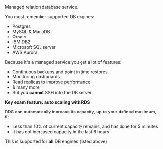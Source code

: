 Managed relation database service.

You must remember supported DB engines:
- Postgres
- MySQL & MariaDB
- Oracle
- IBM DB2
- Microsoft SQL server
- AWS Aurora

Because it's a managed service you get a lot of features:
- Continuous backups and point in time restores
- Monitoring dashboards
- Read replicas to improve performance
- & many more
- But you **cannot** SSH into the DB server

**Key exam feature: auto scaling with RDS**

RDS can automatically increase its capacity, up to your defined maximum, if:
- Less than 10% of current capacity remains, and has done for 5 minutes
- It has not increased capacity in the last 6 hours

This is supported for **all** DB engines (listed above)